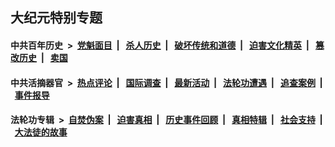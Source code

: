 ## 大纪元特别专题

#### 中共百年历史 &nbsp;>&nbsp; [党魁面目](indexes/nf1176107/README.md?11080430) &nbsp;| &nbsp; [杀人历史](indexes/nf1176106/README.md?11080430) &nbsp;| &nbsp; [破坏传统和道德](indexes/nf1176106/README.md?11080430) &nbsp;| &nbsp; [迫害文化精英](indexes/nf1176111/README.md?11080430) &nbsp;| &nbsp; [篡改历史](indexes/nf1176115/README.md?11080430) &nbsp;| &nbsp; [卖国](indexes/nf1176117/README.md?11080430) 

#### 中共活摘器官 &nbsp;>&nbsp; [热点评论](indexes/nf5879/README.md?11080430) &nbsp;| &nbsp; [国际调查](indexes/nf5947/README.md?11080430) &nbsp;| &nbsp; [最新活动](indexes/nf5883/README.md?11080430) &nbsp;| &nbsp; [法轮功遭遇](indexes/nf5881/README.md?11080430) &nbsp;| &nbsp; [追查案例](indexes/nf5880/README.md?11080430) &nbsp;| &nbsp; [事件报导](indexes/nf5877/README.md?11080430) 

#### 法轮功专辑 &nbsp;>&nbsp; [自焚伪案](indexes/nf5562/README.md?11080430) &nbsp;| &nbsp; [迫害真相](indexes/nf4379/README.md?11080430) &nbsp;| &nbsp; [历史事件回顾](indexes/nf5793/README.md?11080430) &nbsp;| &nbsp; [真相特辑](indexes/nf4389/README.md?11080430) &nbsp;| &nbsp; [社会支持](indexes/nf4386/README.md?11080430) &nbsp;| &nbsp; [大法徒的故事](indexes/nf1147481/README.md?11080430) 
